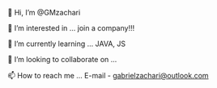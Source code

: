 
👋 Hi, I’m @GMzachari

👀 I’m interested in ... join a company!!!

🌱 I’m currently learning ... JAVA, JS

💞️ I’m looking to collaborate on ...

📫 How to reach me ... E-mail - gabrielzachari@outlook.com
